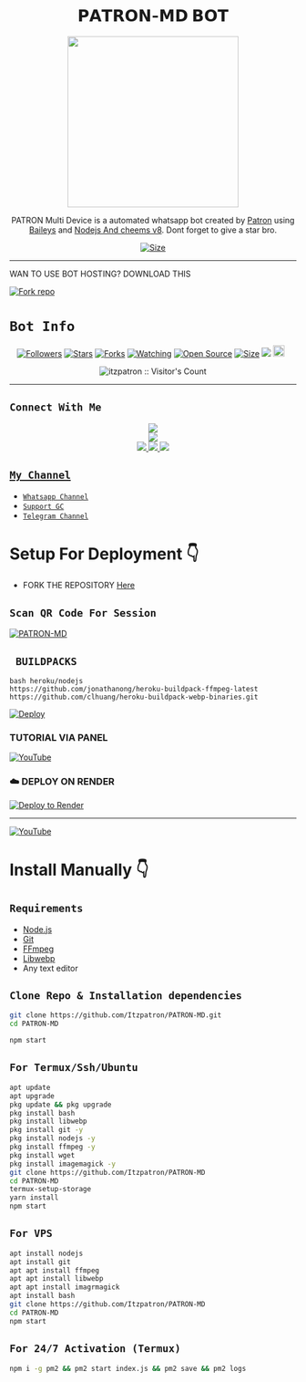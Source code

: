 <h1 align="center">𝗣𝗔𝗧𝗥𝗢𝗡-𝗠𝗗 𝗕𝗢𝗧<br></h1>
<p align="center">
<img src="https://i.imgur.com/XnKn6H3.jpeg" height="300" />
</p>

<p align="center">
PATRON Multi Device is a automated whatsapp bot created by <a href="https://github.com/Itzpatron" target="_blank">Patron</a> using <a href="https://github.com/adiwajshing/Baileys" target="_blank">Baileys</a> and <a href="https://github.com/nodejs" target="_blank">Nodejs And cheems v8</a>. Dont forget to give a star bro.
</p>

<p align="center">
<a href="https://youtu.be/ygIOzvZS0z0?si=HBG2WzpWO-2cBBkJ"><img title="Size" src="https://img.shields.io/badge/Tutorial-Video-green"></a>
</p>

------

WAN TO USE BOT HOSTING? DOWNLOAD THIS

  
<a href='https://www.mediafire.com/file/tzb429ttp2w28or/PATRON-MD-master+(1).zip/file' target="_blank"><img alt='Fork repo' src='https://img.shields.io/badge/Bot Hosting-100000?style=for-the-badge&logo=scan&logoColor=white&labelColor=black&color=black'/></a>


# ```Bot Info```
<p align="center">
<a href="https://github.com/Itzpatron/followers"><img title="Followers" src="https://img.shields.io/github/followers/Itzpatron?color=red&style=flat-square"></a>
<a href="https://github.com/Itzpatron/PATRON-MD/stargazers/"><img title="Stars" src="https://img.shields.io/github/stars/Itzpatron/PATRON-MD?color=blue&style=flat-square"></a>
<a href="https://github.com/Itzpatron/PATRON-MD/network/members"><img title="Forks" src="https://img.shields.io/github/forks/Itzpatron/PATRON-MD?color=red&style=flat-square"></a>
<a href="https://github.com/Itzpatron/PATRON-MD/watchers"><img title="Watching" src="https://img.shields.io/github/watchers/Itzpatron/PATRON-MD?label=Watchers&color=blue&style=flat-square"></a>
<a href="https://github.com/Itzpatron/PATRON-MD"><img title="Open Source" src="https://img.shields.io/badge/Author-Patron%20Bot%20Inc.-red?v=103"></a>
<a href="https://github.com/Itzpatron/PATRON-MD/"><img title="Size" src="https://img.shields.io/github/repo-size/Itzpatron/PATRON-MD?style=flat-square&color=green"></a>
<a href="https://hits.seeyoufarm.com"><img src="https://hits.seeyoufarm.com/api/count/incr/badge.svg?url=https%3A%2F%2Fgithub.com%2FItzpatron%2FPATRON-MD&count_bg=%2379C83D&title_bg=%23555555&icon=probot.svg&icon_color=%2300FF6D&title=hits&edge_flat=false"/></a>
<a href="https://github.com/Itzpatron/PATRON-MD/graphs/commit-activity"><img height="20" src="https://img.shields.io/badge/Maintained%3F-yes-green.svg"></a>&nbsp;&nbsp;
</p>
<p align='center'>
    </p>
<p align="center"><img src="https://profile-counter.glitch.me/{PATRON-MD}/count.svg" alt="itzpatron :: Visitor's Count" /></p>

-------

## ```Connect With Me```
<p align="center">
<a href="https://www.youtube.com/@Itzpatron1"><img src="https://img.shields.io/badge/YouTube-ff0000?style=for-the-badge&logo=youtube&logoColor=ff000000&link=https://www.youtube.com/@Itzpatron1" /><br>
<a href="https://whatsapp.com/channel/0029Val0s0rIt5rsIDPCoD2q"><img src="https://img.shields.io/badge/WhatsApp Channel-25D366?style=for-the-badge&logo=whatsapp&logoColor=white&link=https://whatsapp.com/channel/0029Val0s0rIt5rsIDPCoD2q" /><br>
<a href="https://t.me/patrontechhub"><img src="https://img.shields.io/badge/Telegram-00FFFF?style=for-the-badge&logo=telegram&logoColor=white" />
<a href="https://chat.whatsapp.com/C6pWKvDfFRTAXScxTGFqvP"><img src="https://img.shields.io/badge/Support Group-25D366?style=for-the-badge&logo=whatsapp&logoColor=white" />
<a href="https://www.instagram.com/justt.patron?igsh=MzNlNGNkZWQ4Mg=="><img src="https://img.shields.io/badge/Instagram-A020F0?style=for-the-badge&logo=instagram&logoColor=white" />
</p>


## ```My Channel```

- [`Whatsapp Channel`](https://whatsapp.com/channel/0029Val0s0rIt5rsIDPCoD2q)
- [`Support GC`](https://chat.whatsapp.com/C6pWKvDfFRTAXScxTGFqvP)
- [`Telegram Channel`](https://t.me/patrontechhub)


# Setup For Deployment 👇

- FORK THE REPOSITORY [Here](https://github.com/Itzpatron/PATRON-MD/fork)

## `Scan QR Code For Session`
[![PATRON-MD](https://repl.it/badge/github/quiec/whatsasena)](https://replit.com/@Itzpatron/Patron-Pairing-1)

## ` BUILDPACKS`

```
bash heroku/nodejs
https://github.com/jonathanong/heroku-buildpack-ffmpeg-latest
https://github.com/clhuang/heroku-buildpack-webp-binaries.git
```

[![Deploy](https://www.herokucdn.com/deploy/button.svg)](https://heroku.com/deploy?template=https://github.com/Itzpatron/PATRON-MD/)

### TUTORIAL VIA PANEL

[![YouTube](https://img.shields.io/badge/YouTube-FF0000?style=for-the-badge&logo=youtube&logoColor=white)](https://youtu.be/ygIOzvZS0z0?si=79yGQpgdIqa4Yt0U)

### ☁️ DEPLOY ON RENDER
[![Deploy to Render](https://binbashbanana.github.io/deploy-buttons/buttons/remade/render.svg)](https://dashboard.render.com/blueprint/new?repo=https%3A%2F%2Fgithub.com%2FItzpatron-Li%2FPATRON-MD)

------------------
[![YouTube](https://img.shields.io/badge/YouTube-FF0000?style=for-the-badge&logo=youtube&logoColor=white)](https://www.youtube.com/@itzpatron1)

# Install Manually 👇
## `Requirements`
* [Node.js](https://nodejs.org/en/)
* [Git](https://git-scm.com/downloads)
* [FFmpeg](https://github.com/BtbN/FFmpeg-Builds/releases/download/autobuild-2020-12-08-13-03/ffmpeg-n4.3.1-26-gca55240b8c-win64-gpl-4.3.zip)
* [Libwebp](https://developers.google.com/speed/webp/download)
* Any text editor
## `Clone Repo & Installation dependencies`
```bash
git clone https://github.com/Itzpatron/PATRON-MD.git
cd PATRON-MD

npm start
```
## `For Termux/Ssh/Ubuntu`
```bash
apt update
apt upgrade
pkg update && pkg upgrade
pkg install bash
pkg install libwebp
pkg install git -y
pkg install nodejs -y 
pkg install ffmpeg -y 
pkg install wget
pkg install imagemagick -y
git clone https://github.com/Itzpatron/PATRON-MD
cd PATRON-MD
termux-setup-storage
yarn install
npm start
```
## `For VPS`
```bash
apt install nodejs 
apt install git 
apt apt install ffmpeg 
apt apt install libwebp 
apt apt install imagrmagick
apt install bash
git clone https://github.com/Itzpatron/PATRON-MD
cd PATRON-MD
npm start
```
## `For 24/7 Activation (Termux)`
```bash
npm i -g pm2 && pm2 start index.js && pm2 save && pm2 logs
```
